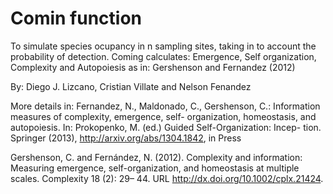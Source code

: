 Comin function
========

To simulate species ocupancy in n sampling sites, taking in to account the probability of detection. Coming calculates: Emergence, Self organization, Complexity and Autopoiesis as in: Gershenson and Fernandez (2012) 

By: Diego J. Lizcano, Cristian Villate and Nelson Fenandez

More details in:
Fernandez, N., Maldonado, C., Gershenson, C.: Information measures of complexity, emergence, self-
organization, homeostasis, and autopoiesis. In: Prokopenko, M. (ed.) Guided Self-Organization: Incep-
tion. Springer (2013), http://arxiv.org/abs/1304.1842, in Press

Gershenson, C. and Fernández, N. (2012). Complexity and information: Measuring emergence, self-organization, and homeostasis at multiple scales. Complexity 18 (2): 29–
44. URL http://dx.doi.org/10.1002/cplx.21424. 
